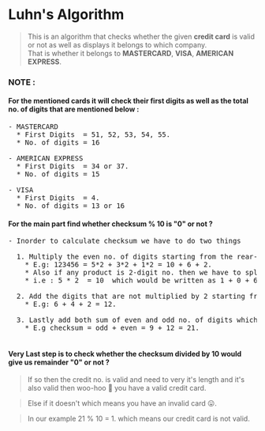 # **Luhn's Algorithm**

> This is an algorithm that checks whether the given **credit card** is valid or not as well as displays it belongs to which company.<br>
> That is whether it belongs to **MASTERCARD**, **VISA**, **AMERICAN EXPRESS**.<br>

### NOTE :
#### For the mentioned cards it will check their first digits as well as the total no. of digits that are mentioned below :

<pre>
- MASTERCARD
  * First Digits  = 51, 52, 53, 54, 55. 
  * No. of digits = 16
  
- AMERICAN EXPRESS          
  * First Digits  = 34 or 37.
  * No. of digits = 15
  
- VISA                               
  * First Digits  = 4.
  * No. of digits = 13 or 16
</pre>

#### For the main part find whether checksum % 10 is "0" or not ?
<pre>
- Inorder to calculate checksum we have to do two things
  
  1. Multiply the even no. of digits starting from the rear-end till front-end.
    * E.g: 123456 = 5*2 + 3*2 + 1*2 = 10 + 6 + 2.
    * Also if any product is 2-digit no. then we have to split them add them.
    * i.e : 5 * 2  = 10  which would be written as 1 + 0 + 6 + 2 = 9.
    
  2. Add the digits that are not multiplied by 2 starting from rear-end till front-end.
    * E.g: 6 + 4 + 2 = 12.
  
  3. Lastly add both sum of even and odd no. of digits which we calculated earlier.
    * E.g checksum = odd + even = 9 + 12 = 21.

</pre>

#### Very Last step is to check whether the checksum divided by 10 would give us remainder "0" or not ?

> If so then the credit no. is valid and need to very it's length and it's also valid then woo-hoo :tada: you have a valid credit card.<br>

> Else if it doesn't which means you have an invalid card :stuck_out_tongue:.<br>

> In our example 21 % 10 = 1. which means our credit card is not valid. 
